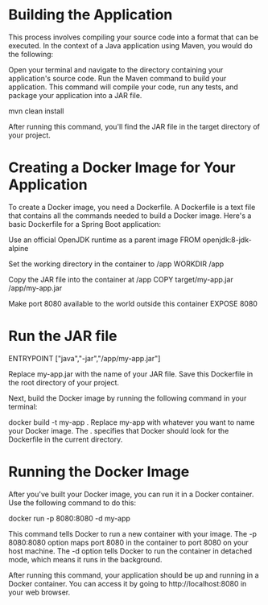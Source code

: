 # Building the Application
This process involves compiling your source code into a format that can be executed. 
In the context of a Java application using Maven, you would do the following:

Open your terminal and navigate to the directory containing your application's source code.
Run the Maven command to build your application. This command will compile your code, run any tests,
and package your application into a JAR file.

mvn clean install

After running this command, you'll find the JAR file in the target directory of your project.

# Creating a Docker Image for Your Application
To create a Docker image, you need a Dockerfile. A Dockerfile is a text file that contains all the commands needed to build a Docker image.
Here's a basic Dockerfile for a Spring Boot application:

 Use an official OpenJDK runtime as a parent image
FROM openjdk:8-jdk-alpine

 Set the working directory in the container to /app
WORKDIR /app

 Copy the JAR file into the container at /app
COPY target/my-app.jar /app/my-app.jar

 Make port 8080 available to the world outside this container
EXPOSE 8080

 # Run the JAR file 
ENTRYPOINT ["java","-jar","/app/my-app.jar"]

Replace my-app.jar with the name of your JAR file. Save this Dockerfile in the root directory of your project.

Next, build the Docker image by running the following command in your terminal:

docker build -t my-app .
Replace my-app with whatever you want to name your Docker image. The .
specifies that Docker should look for the Dockerfile in the current directory.

# Running the Docker Image

After you've built your Docker image, you can run it in a Docker container. Use the following command to do this:

docker run -p 8080:8080 -d my-app

This command tells Docker to run a new container with your image. The -p 8080:8080 option maps port 8080 in the container to port 8080 on your host machine. 
The -d option tells Docker to run the container in detached mode, which means it runs in the background.

After running this command, your application should be up and running in a Docker container. You can access it by going to http://localhost:8080 in your web browser.


